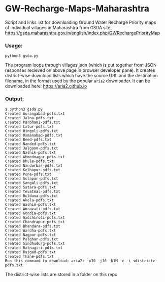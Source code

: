 # GW-Recharge-Maps-Maharashtra
Script and links list for downloading Ground Water Recharge Priority maps of individual villages in Maharashtra from GSDA site, <https://gsda.maharashtra.gov.in/english/index.php/GWRechargePriorityMap>

### Usage:
```
python3 gsda.py
```

The program loops through villages.json (which is put together from JSON responses recieved on above page in browser developer pane). It creates district-wise download lists which have the source URL and the destination filename, in the format used by the popular `aria2` downloader. It can be downloaded here: <https://aria2.github.io>

### Output:
```
$ python3 gsda.py 
Created Aurangabad-pdfs.txt
Created Jalna-pdfs.txt
Created Parbhani-pdfs.txt
Created Latur-pdfs.txt
Created Hingoli-pdfs.txt
Created Osmanabad-pdfs.txt
Created Beed-pdfs.txt
Created Nanded-pdfs.txt
Created Jalgaon-pdfs.txt
Created Nashik-pdfs.txt
Created Ahmednagar-pdfs.txt
Created Dhule-pdfs.txt
Created Nandurbar-pdfs.txt
Created Kolhapur-pdfs.txt
Created Pune-pdfs.txt
Created Solapur-pdfs.txt
Created Sangali-pdfs.txt
Created Satara-pdfs.txt
Created Yevatmal-pdfs.txt
Created Buldana-pdfs.txt
Created Akola-pdfs.txt
Created Washim-pdfs.txt
Created Amravati-pdfs.txt
Created Gondia-pdfs.txt
Created Gadchiroli-pdfs.txt
Created Chandrapur-pdfs.txt
Created Bhandara-pdfs.txt
Created Wardha-pdfs.txt
Created Nagpur-pdfs.txt
Created Palghar-pdfs.txt
Created Sindhudurg-pdfs.txt
Created Ratnagiri-pdfs.txt
Created Raigad-pdfs.txt
Created Thane-pdfs.txt
Run this command to download: aria2c -x10 -j10 -k1M -c -i <district>-pdfs.txt
```

The district-wise lists are stored in a folder on this repo.
